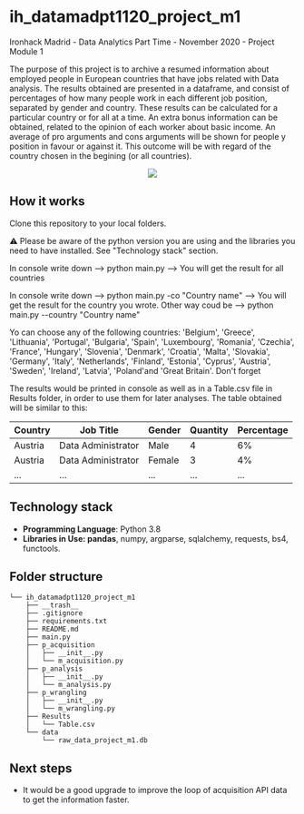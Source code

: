 # ih_datamadpt1120_project_m1
Ironhack Madrid - Data Analytics Part Time - November 2020 - Project Module 1

The purpose of this project is to archive a resumed information about employed people in European countries that have jobs related with Data analysis. The results obtained are presented in a dataframe, and consist of percentages of how many people work in each different job position, separated by gender and country. These results can be calculated for a particular country or for all at a time. 
An extra bonus information can be obtained, related to the opinion of each worker about basic income. An average of pro arguments and cons arguments will be shown for people y position in favour or against it. This outcome will be with regard of the country chosen in the begining (or all countries). 


<p align="center">
<img src="https://1.cms.s81c.com/sites/default/files/2019-01-30/1_Cloud-EU-data-responsibility.jpg">
</p>


## **How it works**
Clone this repository to your local folders. 

:warning: Please be aware of the python version you are using and the libraries you need to have installed. See "Technology stack" section.

In console write down --> python main.py  --> You will get the result for all countries

In console write down --> python main.py -co "Country name" --> You will get the result for the country you wrote. 
Other way coud be --> python main.py --country "Country name"

Yo can choose any of the following countries: 'Belgium', 'Greece', 'Lithuania', 'Portugal', 'Bulgaria', 'Spain', 'Luxembourg', 'Romania', 'Czechia', 'France', 'Hungary', 'Slovenia', 'Denmark', 'Croatia', 'Malta', 'Slovakia', 'Germany', 'Italy', 'Netherlands', 'Finland', 'Estonia', 'Cyprus', 'Austria', 'Sweden', 'Ireland', 'Latvia', 'Poland'and 'Great Britain'. Don't forget 

The results would be printed in console as well as in a Table.csv file in Results folder, in order to use them for later analyses. The table obtained will be similar to this:

| Country | Job Title | Gender | Quantity | Percentage |
|---|---|---|---|---|
| Austria | Data Administrator| Male | 4 | 6% |
| Austria | Data Administrator| Female | 3 | 4% |
| ... | ... | ... | ... | ... |




## **Technology stack**

- **Programming Language**: Python 3.8
- **Libraries in Use: pandas**, numpy, argparse, sqlalchemy, requests, bs4, functools.



## **Folder structure**
```
└── ih_datamadpt1120_project_m1
    ├── __trash__
    ├── .gitignore
    ├── requirements.txt
    ├── README.md
    ├── main.py
    ├── p_acquisition
    │   ├── __init__.py
    │   └── m_acquisition.py
    ├── p_analysis
    │   ├── __init__.py
    │   └── m_analysis.py
    ├── p_wrangling
    │   ├── __init__.py
    │   └── m_wrangling.py
    ├── Results
    │   └── Table.csv
    └── data
        └── raw_data_project_m1.db
```     
   
     
## **Next steps**
 - It would be a good upgrade to improve the loop of acquisition API data to get the information faster.
 

 
